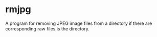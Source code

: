 # rmjpg

A program for removing JPEG image files from a directory if there are corresponding raw files is the directory.